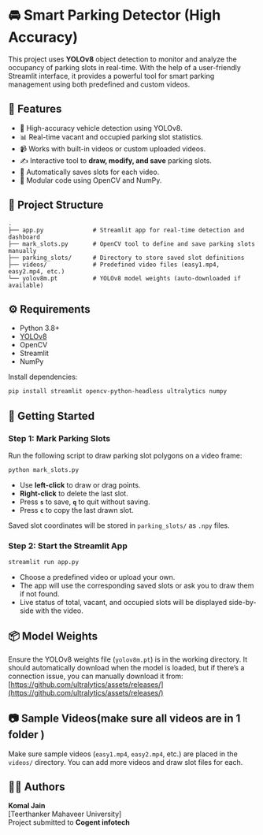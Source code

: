 # 🚘 Smart Parking Detector (High Accuracy)

This project uses **YOLOv8** object detection to monitor and analyze the occupancy of parking slots in real-time. With the help of a user-friendly Streamlit interface, it provides a powerful tool for smart parking management using both predefined and custom videos.

## 🧠 Features

- 🎯 High-accuracy vehicle detection using YOLOv8.
- 📊 Real-time vacant and occupied parking slot statistics.
- 📹 Works with built-in videos or custom uploaded videos.
- ✍️ Interactive tool to **draw, modify, and save** parking slots.
- 💾 Automatically saves slots for each video.
- 🧱 Modular code using OpenCV and NumPy.

## 📁 Project Structure

```
.
├── app.py              # Streamlit app for real-time detection and dashboard
├── mark_slots.py       # OpenCV tool to define and save parking slots manually
├── parking_slots/      # Directory to store saved slot definitions
├── videos/             # Predefined video files (easy1.mp4, easy2.mp4, etc.)
└── yolov8m.pt          # YOLOv8 model weights (auto-downloaded if available)
```

## ⚙️ Requirements

- Python 3.8+
- [YOLOv8](https://github.com/ultralytics/ultralytics)
- OpenCV
- Streamlit
- NumPy

Install dependencies:

```bash
pip install streamlit opencv-python-headless ultralytics numpy
```

## 🚀 Getting Started

### Step 1: Mark Parking Slots

Run the following script to draw parking slot polygons on a video frame:

```bash
python mark_slots.py
```

- Use **left-click** to draw or drag points.
- **Right-click** to delete the last slot.
- Press **`s`** to save, **`q`** to quit without saving.
- Press **`c`** to copy the last drawn slot.

Saved slot coordinates will be stored in `parking_slots/` as `.npy` files.

### Step 2: Start the Streamlit App

```bash
streamlit run app.py
```

- Choose a predefined video or upload your own.
- The app will use the corresponding saved slots or ask you to draw them if not found.
- Live status of total, vacant, and occupied slots will be displayed side-by-side with the video.

## 📦 Model Weights

Ensure the YOLOv8 weights file (`yolov8m.pt`) is in the working directory. It should automatically download when the model is loaded, but if there’s a connection issue, you can manually download it from:
[https://github.com/ultralytics/assets/releases/](https://github.com/ultralytics/assets/releases/)



## 📷 Sample Videos(make  sure all videos are in 1 folder )

Make sure sample videos (`easy1.mp4`, `easy2.mp4`, etc.) are placed in the `videos/` directory. You can add more videos and draw slot files for each.

## 🧑‍💻 Authors

**Komal Jain**  
[Teerthanker Mahaveer University]  
Project submitted to **Cogent infotech**

